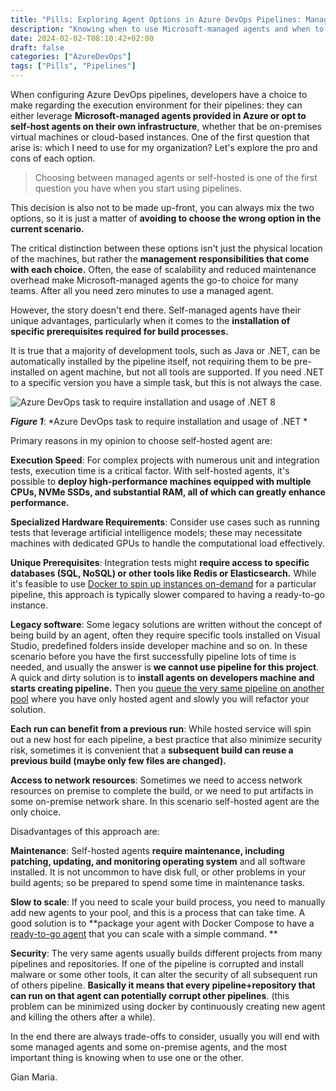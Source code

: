 ```yaml
---
title: "Pills: Exploring Agent Options in Azure DevOps Pipelines: Managed vs. Self-Hosted"
description: "Knowing when to use Microsoft-managed agents and when to use self-hosted agents in Azure DevOps pipelines is critical for optimizing build and deployment processes. Lets explore pro and cons of each option."
date: 2024-02-02-T08:10:42+02:00
draft: false
categories: ["AzureDevOps"]
tags: ["Pills", "Pipelines"]
---
```


When configuring Azure DevOps pipelines, developers have a choice to make regarding the execution environment for their pipelines: they can either leverage **Microsoft-managed agents provided in Azure or opt to self-host agents on their own infrastructure**, whether that be on-premises virtual machines or cloud-based instances. One of the first question that arise is: which I need to use for my organization? Let's explore the pro and cons of each option.

> Choosing between managed agents or self-hosted is one of the first question you have when you start using pipelines.

This decision is also not to be made up-front, you can always mix the two options, so it is just a matter of **avoiding to choose the wrong option in the current scenario.**

The critical distinction between these options isn't just the physical location of the machines, but rather the **management responsibilities that come with each choice.** Often, the ease of scalability and reduced maintenance overhead make Microsoft-managed agents the go-to choice for many teams. After all you need zero minutes to use a managed agent.

However, the story doesn't end there. Self-managed agents have their unique advantages, particularly when it comes to the **installation of specific prerequisites required for build processes.**

It is true that a majority of development tools, such as Java or .NET, can be automatically installed by the pipeline itself, not requiring them to be pre-installed on agent machine, but not all tools are supported. If you need .NET to a specific version you have a simple task, but this is not always the case.

![Azure DevOps task to require installation and usage of .NET 8](../images/use-dot-net-8.png)

***Figure 1***: *Azure DevOps task to require installation and usage of .NET *

Primary reasons in my opinion to choose self-hosted agent are:

**Execution Speed**: For complex projects with numerous unit and integration tests, execution time is a critical factor. With self-hosted agents, it's possible to **deploy high-performance machines equipped with multiple CPUs, NVMe SSDs, and substantial RAM, all of which can greatly enhance performance.**

**Specialized Hardware Requirements**: Consider use cases such as running tests that leverage artificial intelligence models; these may necessitate machines with dedicated GPUs to handle the computational load effectively.

**Unique Prerequisites**: Integration tests might **require access to specific databases (SQL, NoSQL) or other tools like Redis or Elasticsearch.** While it's feasible to use [Docker to spin up instances on-demand](https://www.codewrecks.com/post/old/2020/02/github-actions-plus-azure-docker-registry/) for a particular pipeline, this approach is typically slower compared to having a ready-to-go instance.

**Legacy software**: Some legacy solutions are written without the concept of being build by an agent, often they require specific tools installed on Visual Studio, predefined folders inside developer machine and so on. In these scenario before you have the first successfully pipeline lots of time is needed, and usually the answer is **we cannot use pipeline for this project**. A quick and dirty solution is to **install agents on developers machine and starts creating pipeline.** Then you [queue the very same pipeline on another pool](https://www.codewrecks.com/post/azdo/pipeline/conditional-variable-in-pipeline/) where you have only hosted agent and slowly you will refactor your solution.

**Each run can benefit from a previous run**: While hosted service will spin out a new host for each pipeline, a best practice that also minimize security risk, sometimes it is convenient that a **subsequent build can reuse a previous build (maybe only few files are changed).**

**Access to network resources**: Sometimes we need to access network resources on premise to complete the build, or we need to put artifacts in some on-premise network share. In this scenario self-hosted agent are the only choice. 

Disadvantages of this approach are:

**Maintenance**: Self-hosted agents **require maintenance, including patching, updating, and monitoring operating system** and all software installed. It is not uncommon to have disk full, or other problems in your build agents; so be prepared to spend some time in maintenance tasks.

**Slow to scale**: If you need to scale your build process, you need to manually add new agents to your pool, and this is a process that can take time. A good solution is to **package your agent with Docker Compose to have a [ready-to-go agent](https://www.codewrecks.com/post/old/2019/12/azure-devops-agent-with-docker-compose/) that you can scale with a simple command. **

**Security**: The very same agents usually builds different projects from many pipelines and repositories. If one of the pipeline is corrupted and install malware or some other tools, it can alter the security of all subsequent run of others pipeline. **Basically it means that every pipeline+repository that can run on that agent can potentially corrupt other pipelines**. (this problem can be minimized using docker by continuously creating new agent and killing the others after a while).

In the end there are always trade-offs to consider, usually you will end with some managed agents and some on-premise agents, and the most important thing is knowing when to use one or the other.

Gian Maria.